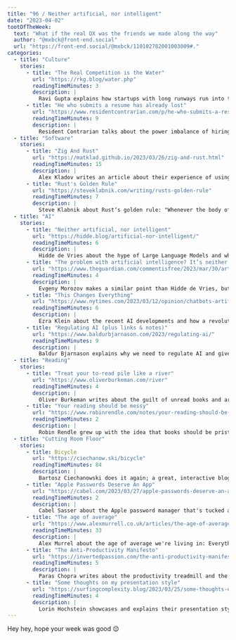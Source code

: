 ```yaml
---
title: "96 / Neither artificial, nor intelligent"
date: "2023-04-02"
tootOfTheWeek:
  text: "What if the real DX was the friends we made along the way"
  author: "@mxbck@front-end.social"
  url: "https://front-end.social/@mxbck/110102782001003009#."
categories:
  - title: "Culture"
    stories:
      - title: "The Real Competition is the Water"
        url: "https://rkg.blog/water.php"
        readingTimeMinutes: 3
        description: |
          Ravi Gupta explains how startups with long runways run into the danger of mediocrity.
      - title: "He who submits a resume has already lost"
        url: "https://www.residentcontrarian.com/p/he-who-submits-a-resume-has-already"
        readingTimeMinutes: 9
        description: |
          Resident Contrarian talks about the power imbalance of hiring via resume and why skipping that part is always preferable.
  - title: "Software"
    stories:
      - title: "Zig And Rust"
        url: "https://matklad.github.io/2023/03/26/zig-and-rust.html"
        readingTimeMinutes: 15
        description: |
          Alex Kladov writes an article about their experience of using Zig with 7 years of Rust experience that makes me want to start writing Zig.
      - title: "Rust's Golden Rule"
        url: "https://steveklabnik.com/writing/rusts-golden-rule"
        readingTimeMinutes: 7
        description: |
          Steve Klabnik about Rust‘s golden rule: "Whenever the body of a function contradicts the function’s signature, the signature takes precedence; the signature is right and the body is wrong."
  - title: "AI"
    stories:
      - title: "Neither artificial, nor intelligent"
        url: "https://hidde.blog/artificial-nor-intelligent/"
        readingTimeMinutes: 6
        description: |
          Hidde de Vries about the hype of Large Language Models and why they're neither artificial nor intelligent.
      - title: "The problem with artificial intelligence? It’s neither artificial nor intelligent"
        url: "https://www.theguardian.com/commentisfree/2023/mar/30/artificial-intelligence-chatgpt-human-mind"
        readingTimeMinutes: 4
        description: |
          Evgeny Morozov makes a similar point than Hidde de Vries, but argues from a slightly different perspective, for example that current models have no perception of the past, present or future.
      - title: "This Changes Everything"
        url: "https://www.nytimes.com/2023/03/12/opinion/chatbots-artificial-intelligence-future-weirdness.html"
        readingTimeMinutes: 6
        description: |
          Ezra Klein about the recent AI developments and how a revolutionary AI will be weirder than we expect. "They believe they might summon demons. They are calling anyway."
      - title: "Regulating AI (plus links & notes)"
        url: "https://www.baldurbjarnason.com/2023/regulating-ai/"
        readingTimeMinutes: 9
        description: |
          Baldur Bjarnason explains why we need to regulate AI and gives concrete examples. At the very end you'll find lots of links to read regarding AI.
  - title: "Reading"
    stories:
      - title: "Treat your to-read pile like a river"
        url: "https://www.oliverburkeman.com/river"
        readingTimeMinutes: 4
        description: |
          Oliver Burkeman writes about the guilt of unread books and articles and offers a solution: Acceptance.
      - title: "Your reading should be messy"
        url: "https://www.robinrendle.com/notes/your-reading-should-be-messy"
        readingTimeMinutes: 2
        description: |
          Robin Rendle grew up with the idea that books should be pristine, but figured out that they should be messy and look like they've been read.
  - title: "Cutting Room Floor"
    stories: 
      - title: Bicycle
        url: "https://ciechanow.ski/bicycle"
        readingTimeMinutes: 84
        description: |
          Bartosz Ciechanowski does it again; a great, interactive blog post about bicycles showing how the forces act, how self-balancing works and everything else basically.
      - title: "Apple Passwords Deserve An App"
        url: "https://cabel.com/2023/03/27/apple-passwords-deserve-an-app/"
        readingTimeMinutes: 2
        description: |
          Cabel Sasser about the Apple password manager that's tucked away deep in settings and how it deserves its own app.
      - title: "The age of average"
        url: "https://www.alexmurrell.co.uk/articles/the-age-of-average"
        readingTimeMinutes: 33
        description: |
          Alex Murrel about the age of average we're living in: Everything looks the same, no matter where you go.
      - title: "The Anti-Productivity Manifesto"
        url: "https://invertedpassion.com/the-anti-productivity-manifesto/"
        readingTimeMinutes: 5
        description: |
          Paras Chopra writes about the productivity treadmill and the crux of efficiency: More efficient work just leads to more work.
      - title: "Some thoughts on my presentation style"
        url: "https://surfingcomplexity.blog/2023/03/25/some-thoughts-on-my-presentation-style/"
        readingTimeMinutes: 4
        description: |
          Lorin Hochstein showcases and explains their presentation style. 
---
```


Hey hey, hope your week was good 😌
